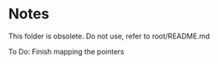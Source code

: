 Notes
=====
This folder is obsolete. Do not use, refer to root/README.md

To Do: Finish mapping the pointers
